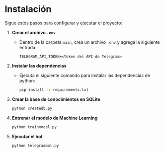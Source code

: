 # Instalación

Sigue estos pasos para configurar y ejecutar el proyecto:

1. **Crear el archivo `.env`**
   - Dentro de la carpeta `main`, crea un archivo `.env` y agrega la siguiente entrada:
     ```
     TELEGRAM_API_TOKEN=<Token del API de Telegram>
     ```

2. **Instalar las dependencias**
   - Ejecuta el siguiente comando para instalar las dependencias de python:
     ```bash
     pip install -r requirements.txt
     ```

3. **Crear la base de conocimientos en SQLite**
     ```bash
     python createdb.py
     ```

4. **Entrenar el modelo de Machine Learning**
     ```bash
     python trainmodel.py
     ```

5. **Ejecutar el bot**
     ```bash
     python telegrambot.py
     ```
